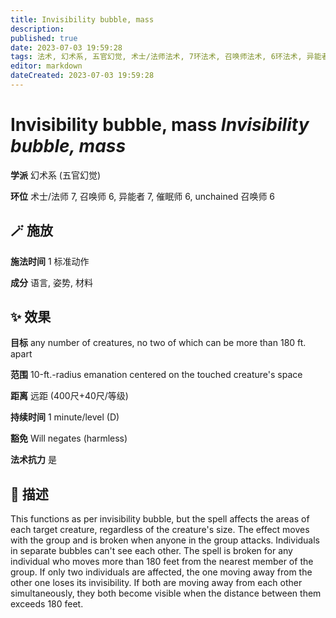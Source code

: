 ```yaml
---
title: Invisibility bubble, mass
description: 
published: true
date: 2023-07-03 19:59:28
tags: 法术, 幻术系, 五官幻觉, 术士/法师法术, 7环法术, 召唤师法术, 6环法术, 异能者法术, 催眠师法术, unchained 召唤师法术
editor: markdown
dateCreated: 2023-07-03 19:59:28
---
```


# **Invisibility bubble, mass** *Invisibility bubble, mass*

**学派** 幻术系 (五官幻觉) 

**环位** 术士/法师 7, 召唤师 6, 异能者 7, 催眠师 6, unchained 召唤师 6

## 🪄 施放

**施法时间** 1 标准动作

**成分** 语言, 姿势, 材料

## ✨ 效果 

**目标** any number of creatures, no two of which can be more than 180 ft. apart 

**范围** 10-ft.-radius emanation centered on the touched creature's space

**距离** 远距 (400尺+40尺/等级)  

**持续时间** 1 minute/level (D) 

**豁免** Will negates (harmless)

**法术抗力** 是

## 📖 描述

This functions as per invisibility bubble, but the spell affects the areas of each target creature, regardless of the creature's size. The effect moves with the group and is broken when anyone in the group attacks. Individuals in separate bubbles can't see each other. The spell is broken for any individual who moves more than 180 feet from the nearest member of the group. If only two individuals are affected, the one moving away from the other one loses its invisibility. If both are moving away from each other simultaneously, they both become visible when the distance between them exceeds 180 feet.
    